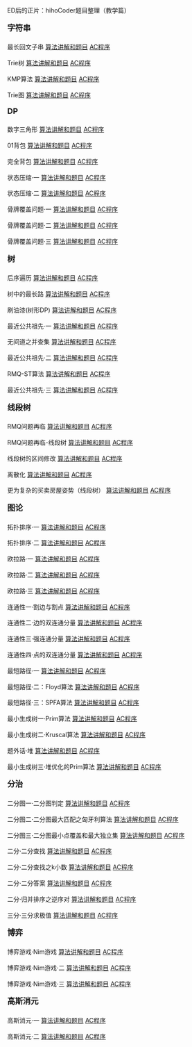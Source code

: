 <p style="margin: 0px 0px 1.2em !important;">ED后的正片：hihoCoder题目整理（教学篇）</p>

<p style="margin: 0px 0px 1.2em !important;font-size:18px;font-weight:bold;">字符串</p>

<p style="margin: 0px 0px 1.2em !important;">最长回文子串 <a href="http://hihocoder.com/problemset/problem/1032" target="_blank">算法讲解和题目</a> <a href="http://hihocoder.com/contest/hiho1/rank" target="_blank">AC程序</a></p>

<p style="margin: 0px 0px 1.2em !important;">Trie树 <a href="http://hihocoder.com/problemset/problem/1014" target="_blank">算法讲解和题目</a> <a href="http://hihocoder.com/contest/hiho2/rank" target="_blank">AC程序</a></p>

<p style="margin: 0px 0px 1.2em !important;">KMP算法 <a href="http://hihocoder.com/problemset/problem/1015" target="_blank">算法讲解和题目</a> <a href="http://hihocoder.com/contest/hiho3/rank" target="_blank">AC程序</a></p>

<p style="margin: 0px 0px 1.2em !important;">Trie图 <a href="http://hihocoder.com/problemset/problem/1036" target="_blank">算法讲解和题目</a> <a href="http://hihocoder.com/contest/hiho4/rank" target="_blank">AC程序</a></p>

<p style="margin: 0px 0px 1.2em !important;font-size:18px;font-weight:bold;">DP</p>

<p style="margin: 0px 0px 1.2em !important;">数字三角形 <a href="http://hihocoder.com/problemset/problem/1037" target="_blank">算法讲解和题目</a> <a href="http://hihocoder.com/contest/hiho5/rank" target="_blank">AC程序</a></p>

<p style="margin: 0px 0px 1.2em !important;">01背包 <a href="http://hihocoder.com/problemset/problem/1038" target="_blank">算法讲解和题目</a> <a href="http://hihocoder.com/contest/hiho6/rank" target="_blank">AC程序</a></p>

<p style="margin: 0px 0px 1.2em !important;">完全背包 <a href="http://hihocoder.com/problemset/problem/1043" target="_blank">算法讲解和题目</a> <a href="http://hihocoder.com/contest/hiho7/rank" target="_blank">AC程序</a></p>

<p style="margin: 0px 0px 1.2em !important;">状态压缩·一 <a href="http://hihocoder.com/problemset/problem/1044" target="_blank">算法讲解和题目</a> <a href="http://hihocoder.com/contest/hiho8/rank" target="_blank">AC程序</a></p>

<p style="margin: 0px 0px 1.2em !important;">状态压缩·二 <a href="http://hihocoder.com/problemset/problem/1048" target="_blank">算法讲解和题目</a> <a href="http://hihocoder.com/contest/hiho9/rank" target="_blank">AC程序</a></p>

<p style="margin: 0px 0px 1.2em !important;">骨牌覆盖问题·一 <a href="http://hihocoder.com/problemset/problem/1143" target="_blank">算法讲解和题目</a> <a href="http://hihocoder.com/contest/hiho41/rank" target="_blank">AC程序</a></p>

<p style="margin: 0px 0px 1.2em !important;">骨牌覆盖问题·二 <a href="http://hihocoder.com/problemset/problem/1151" target="_blank">算法讲解和题目</a> <a href="http://hihocoder.com/contest/hiho42/rank" target="_blank">AC程序</a></p>

<p style="margin: 0px 0px 1.2em !important;">骨牌覆盖问题·三 <a href="http://hihocoder.com/problemset/problem/1162" target="_blank">算法讲解和题目</a> <a href="http://hihocoder.com/contest/hiho43/rank" target="_blank">AC程序</a></p>

<p style="margin: 0px 0px 1.2em !important;font-size:18px;font-weight:bold;">树</p>

<p style="margin: 0px 0px 1.2em !important;">后序遍历 <a href="http://hihocoder.com/problemset/problem/1049" target="_blank">算法讲解和题目</a> <a href="http://hihocoder.com/contest/hiho10/rank" target="_blank">AC程序</a></p>

<p style="margin: 0px 0px 1.2em !important;">树中的最长路 <a href="http://hihocoder.com/problemset/problem/1050" target="_blank">算法讲解和题目</a> <a href="http://hihocoder.com/contest/hiho11/rank" target="_blank">AC程序</a></p>

<p style="margin: 0px 0px 1.2em !important;">刷油漆(树形DP) <a href="http://hihocoder.com/problemset/problem/1055" target="_blank">算法讲解和题目</a> <a href="http://hihocoder.com/contest/hiho12/rank" target="_blank">AC程序</a></p>

<p style="margin: 0px 0px 1.2em !important;">最近公共祖先·一 <a href="http://hihocoder.com/problemset/problem/1062" target="_blank">算法讲解和题目</a> <a href="http://hihocoder.com/contest/hiho13/rank" target="_blank">AC程序</a></p>

<p style="margin: 0px 0px 1.2em !important;">无间道之并查集 <a href="http://hihocoder.com/problemset/problem/1066" target="_blank">算法讲解和题目</a> <a href="http://hihocoder.com/contest/hiho14/rank" target="_blank">AC程序</a></p>

<p style="margin: 0px 0px 1.2em !important;">最近公共祖先·二 <a href="http://hihocoder.com/problemset/problem/1067" target="_blank">算法讲解和题目</a> <a href="http://hihocoder.com/contest/hiho15/rank" target="_blank">AC程序</a></p>

<p style="margin: 0px 0px 1.2em !important;">RMQ-ST算法 <a href="http://hihocoder.com/problemset/problem/1068" target="_blank">算法讲解和题目</a> <a href="http://hihocoder.com/contest/hiho16/rank" target="_blank">AC程序</a></p>

<p style="margin: 0px 0px 1.2em !important;">最近公共祖先·三 <a href="http://hihocoder.com/problemset/problem/1069" target="_blank">算法讲解和题目</a> <a href="http://hihocoder.com/contest/hiho17/rank" target="_blank">AC程序</a></p>

<p style="margin: 0px 0px 1.2em !important;font-size:18px;font-weight:bold;">线段树</p>

<p style="margin: 0px 0px 1.2em !important;">RMQ问题再临 <a href="http://hihocoder.com/problemset/problem/1070" target="_blank">算法讲解和题目</a> <a href="http://hihocoder.com/contest/hiho18/rank" target="_blank">AC程序</a></p>

<p style="margin: 0px 0px 1.2em !important;">RMQ问题再临-线段树 <a href="http://hihocoder.com/problemset/problem/1077" target="_blank">算法讲解和题目</a> <a href="http://hihocoder.com/contest/hiho19/rank" target="_blank">AC程序</a></p>

<p style="margin: 0px 0px 1.2em !important;">线段树的区间修改 <a href="http://hihocoder.com/problemset/problem/1078" target="_blank">算法讲解和题目</a> <a href="http://hihocoder.com/contest/hiho20/rank" target="_blank">AC程序</a></p>

<p style="margin: 0px 0px 1.2em !important;">离散化 <a href="http://hihocoder.com/problemset/problem/1079" target="_blank">算法讲解和题目</a> <a href="http://hihocoder.com/contest/hiho21/rank" target="_blank">AC程序</a></p>

<p style="margin: 0px 0px 1.2em !important;">更为复杂的买卖房屋姿势（线段树） <a href="http://hihocoder.com/problemset/problem/1080" target="_blank">算法讲解和题目</a> <a href="http://hihocoder.com/contest/hiho22/rank" target="_blank">AC程序</a></p>

<p style="margin: 0px 0px 1.2em !important;font-size:18px;font-weight:bold;">图论</p>

<p style="margin: 0px 0px 1.2em !important;">拓扑排序·一 <a href="http://hihocoder.com/problemset/problem/1174" target="_blank">算法讲解和题目</a> <a href="http://hihocoder.com/contest/hiho47/rank" target="_blank">AC程序</a></p>

<p style="margin: 0px 0px 1.2em !important;">拓扑排序·二 <a href="http://hihocoder.com/problemset/problem/1175" target="_blank">算法讲解和题目</a> <a href="http://hihocoder.com/contest/hiho48/rank" target="_blank">AC程序</a></p>

<p style="margin: 0px 0px 1.2em !important;">欧拉路·一 <a href="http://hihocoder.com/problemset/problem/1176" target="_blank">算法讲解和题目</a> <a href="http://hihocoder.com/contest/hiho49/rank" target="_blank">AC程序</a></p>

<p style="margin: 0px 0px 1.2em !important;">欧拉路·二 <a href="http://hihocoder.com/problemset/problem/1181" target="_blank">算法讲解和题目</a> <a href="http://hihocoder.com/contest/hiho50/rank" target="_blank">AC程序</a></p>

<p style="margin: 0px 0px 1.2em !important;">欧拉路·三 <a href="http://hihocoder.com/problemset/problem/1182" target="_blank">算法讲解和题目</a> <a href="http://hihocoder.com/contest/hiho51/rank" target="_blank">AC程序</a></p>

<p style="margin: 0px 0px 1.2em !important;">连通性一·割边与割点 <a href="http://hihocoder.com/problemset/problem/1183" target="_blank">算法讲解和题目</a> <a href="http://hihocoder.com/contest/hiho52/rank" target="_blank">AC程序</a></p>

<p style="margin: 0px 0px 1.2em !important;">连通性二·边的双连通分量 <a href="http://hihocoder.com/problemset/problem/1184" target="_blank">算法讲解和题目</a> <a href="http://hihocoder.com/contest/hiho53/rank" target="_blank">AC程序</a></p>

<p style="margin: 0px 0px 1.2em !important;">连通性三·强连通分量 <a href="http://hihocoder.com/problemset/problem/1185" target="_blank">算法讲解和题目</a> <a href="http://hihocoder.com/contest/hiho54/rank" target="_blank">AC程序</a></p>

<p style="margin: 0px 0px 1.2em !important;">连通性四·点的双连通分量 <a href="http://hihocoder.com/problemset/problem/1190" target="_blank">算法讲解和题目</a> <a href="http://hihocoder.com/contest/hiho55/rank" target="_blank">AC程序</a></p>

<p style="margin: 0px 0px 1.2em !important;">最短路径·一 <a href="http://hihocoder.com/problemset/problem/1081" target="_blank">算法讲解和题目</a> <a href="http://hihocoder.com/contest/hiho23/rank" target="_blank">AC程序</a></p>

<p style="margin: 0px 0px 1.2em !important;">最短路径·二：Floyd算法 <a href="http://hihocoder.com/problemset/problem/1089" target="_blank">算法讲解和题目</a> <a href="http://hihocoder.com/contest/hiho24/rank" target="_blank">AC程序</a></p>

<p style="margin: 0px 0px 1.2em !important;">最短路径·三：SPFA算法 <a href="http://hihocoder.com/problemset/problem/1093" target="_blank">算法讲解和题目</a> <a href="http://hihocoder.com/contest/hiho25/rank" target="_blank">AC程序</a></p>

<p style="margin: 0px 0px 1.2em !important;">最小生成树一·Prim算法 <a href="http://hihocoder.com/problemset/problem/1097" target="_blank">算法讲解和题目</a> <a href="http://hihocoder.com/contest/hiho26/rank" target="_blank">AC程序</a></p>

<p style="margin: 0px 0px 1.2em !important;">最小生成树二·Kruscal算法 <a href="http://hihocoder.com/problemset/problem/1098" target="_blank">算法讲解和题目</a> <a href="http://hihocoder.com/contest/hiho27/rank" target="_blank">AC程序</a></p>

<p style="margin: 0px 0px 1.2em !important;">题外话·堆 <a href="http://hihocoder.com/problemset/problem/1105" target="_blank">算法讲解和题目</a> <a href="http://hihocoder.com/contest/hiho28/rank" target="_blank">AC程序</a></p>

<p style="margin: 0px 0px 1.2em !important;">最小生成树三·堆优化的Prim算法 <a href="http://hihocoder.com/problemset/problem/1109" target="_blank">算法讲解和题目</a> <a href="http://hihocoder.com/contest/hiho29/rank" target="_blank">AC程序</a></p>

<p style="margin: 0px 0px 1.2em !important;font-size:18px;font-weight:bold;">分治</p>

<p style="margin: 0px 0px 1.2em !important;">二分图一·二分图判定 <a href="http://hihocoder.com/problemset/problem/1121" target="_blank">算法讲解和题目</a> <a href="http://hihocoder.com/contest/hiho33/rank" target="_blank">AC程序</a></p>

<p style="margin: 0px 0px 1.2em !important;">二分图二·二分图最大匹配之匈牙利算法 <a href="http://hihocoder.com/problemset/problem/1122" target="_blank">算法讲解和题目</a> <a href="http://hihocoder.com/contest/hiho34/rank" target="_blank">AC程序</a></p>

<p style="margin: 0px 0px 1.2em !important;">二分图三·二分图最小点覆盖和最大独立集 <a href="http://hihocoder.com/problemset/problem/1127" target="_blank">算法讲解和题目</a> <a href="http://hihocoder.com/contest/hiho35/rank" target="_blank">AC程序</a></p>

<p style="margin: 0px 0px 1.2em !important;">二分·二分查找 <a href="http://hihocoder.com/problemset/problem/1128" target="_blank">算法讲解和题目</a> <a href="http://hihocoder.com/contest/hiho36/rank" target="_blank">AC程序</a></p>

<p style="margin: 0px 0px 1.2em !important;">二分·二分查找之k小数 <a href="http://hihocoder.com/problemset/problem/1133" target="_blank">算法讲解和题目</a> <a href="http://hihocoder.com/contest/hiho37/rank" target="_blank">AC程序</a></p>

<p style="margin: 0px 0px 1.2em !important;">二分·二分答案 <a href="http://hihocoder.com/problemset/problem/1139" target="_blank">算法讲解和题目</a> <a href="http://hihocoder.com/contest/hiho38/rank" target="_blank">AC程序</a></p>

<p style="margin: 0px 0px 1.2em !important;">二分·归并排序之逆序对 <a href="http://hihocoder.com/problemset/problem/1141" target="_blank">算法讲解和题目</a> <a href="http://hihocoder.com/contest/hiho39/rank" target="_blank">AC程序</a></p>

<p style="margin: 0px 0px 1.2em !important;">三分·三分求极值 <a href="http://hihocoder.com/problemset/problem/1142" target="_blank">算法讲解和题目</a> <a href="http://hihocoder.com/contest/hiho40/rank" target="_blank">AC程序</a></p>

<p style="margin: 0px 0px 1.2em !important;font-size:18px;font-weight:bold;">博弈</p>

<p style="margin: 0px 0px 1.2em !important;">博弈游戏·Nim游戏 <a href="http://hihocoder.com/problemset/problem/1163" target="_blank">算法讲解和题目</a> <a href="http://hihocoder.com/contest/hiho44/rank" target="_blank">AC程序</a></p>

<p style="margin: 0px 0px 1.2em !important;">博弈游戏·Nim游戏·二 <a href="http://hihocoder.com/problemset/problem/1172" target="_blank">算法讲解和题目</a> <a href="http://hihocoder.com/contest/hiho45/rank" target="_blank">AC程序</a></p>

<p style="margin: 0px 0px 1.2em !important;">博弈游戏·Nim游戏·三 <a href="http://hihocoder.com/problemset/problem/1173" target="_blank">算法讲解和题目</a> <a href="http://hihocoder.com/contest/hiho46/rank" target="_blank">AC程序</a></p>

<p style="margin: 0px 0px 1.2em !important;font-size:18px;font-weight:bold;">高斯消元</p>

<p style="margin: 0px 0px 1.2em !important;">高斯消元·一 <a href="http://hihocoder.com/problemset/problem/1195" target="_blank">算法讲解和题目</a> <a href="http://hihocoder.com/contest/hiho56/rank" target="_blank">AC程序</a></p>

<p style="margin: 0px 0px 1.2em !important;">高斯消元·二 <a href="http://hihocoder.com/problemset/problem/1196" target="_blank">算法讲解和题目</a> <a href="http://hihocoder.com/contest/hiho57/rank" target="_blank">AC程序</a></p>
</div>
